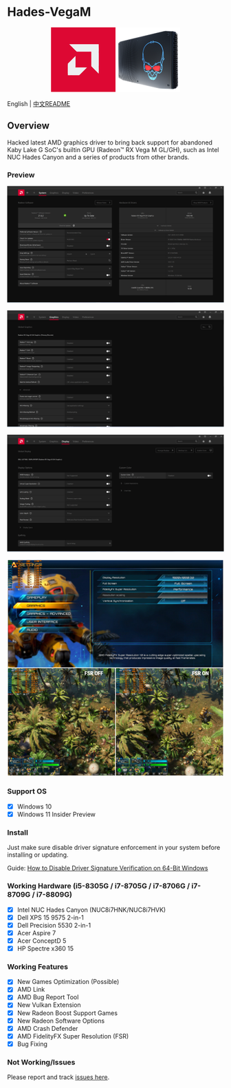 # Hades-VegaM

<p align="center">
  <img width="300px" src="Screenshots/vegam.png"/>
</p>

English | [中文README](./README.zh-CN.md)

## Overview

Hacked latest AMD graphics driver to bring back support for abandoned Kaby Lake G SoC's builtin GPU (Radeon™ RX Vega M GL/GH), such as Intel NUC Hades Canyon and a series of products from other brands.

### Preview

![system](Screenshots/system.png)

![graphics](Screenshots/graphics.png)

![display](Screenshots/display.png)

![fsr](Screenshots/fsr.png)

### Support OS

* [x] Windows 10
* [x] Windows 11 Insider Preview

### Install

Just make sure disable driver signature enforcement in your system before installing or updating.

Guide: [How to Disable Driver Signature Verification on 64-Bit Windows](https://www.howtogeek.com/167723/how-to-disable-driver-signature-verification-on-64-bit-windows-8.1-so-that-you-can-install-unsigned-drivers/)

### Working Hardware (i5-8305G / i7-8705G / i7-8706G / i7-8709G / i7-8809G)

* [x] Intel NUC Hades Canyon (NUC8i7HNK/NUC8i7HVK)
* [x] Dell XPS 15 9575 2-in-1
* [x] Dell Precision 5530 2-in-1
* [x] Acer Aspire 7
* [x] Acer ConceptD 5
* [x] HP Spectre x360 15

### Working Features

* [x] New Games Optimization (Possible)
* [x] AMD Link
* [x] AMD Bug Report Tool
* [x] New Vulkan Extension
* [x] New Radeon Boost Support Games
* [x] New Radeon Software Options
* [x] AMD Crash Defender
* [x] AMD FidelityFX Super Resolution (FSR)
* [x] Bug Fixing

### Not Working/Issues

Please report and track [issues here](https://github.com/leogcry22/Hades-VegaM/issues).
